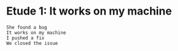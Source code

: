 # Etude 1: It works on my machine

```
She found a bug
It works on my machine
I pushed a fix
We closed the issue
```
